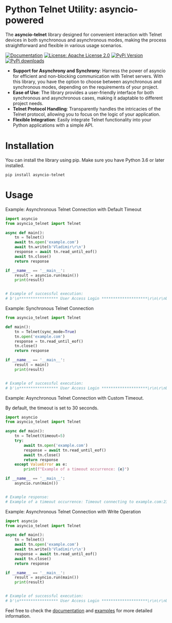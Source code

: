# **Python Telnet Utility: asyncio-powered**

The **asyncio-telnet** library designed for convenient interaction with Telnet devices in both synchronous and asynchronous modes, making the process straightforward and flexible in various usage scenarios.

[![Documentation](https://img.shields.io/badge/documentation-yes-brightgreen.svg)](docs) [![License: Apache License 2.0](https://img.shields.io/badge/License-Apache2-brightgreen.svg)](https://choosealicense.com/licenses/apache-2.0/) [![PyPi Version](https://img.shields.io/pypi/v/asyncio-telnet.svg?style=flat-square&logo=asyncio-telnet&logoColor=white)](https://pypi.org/project/asyncio-telnet/) [![PyPi downloads](https://static.pepy.tech/personalized-badge/asyncio-telnet?period=total&units=international_system&left_color=grey&right_color=orange&left_text=pip%20downloads)](https://pypi.org/project/asyncio-telnet/)

- **Support for Asynchrony and Synchrony**: Harness the power of asyncio for efficient and non-blocking communication with Telnet servers. With this library, you have the option to choose between asynchronous and synchronous modes, depending on the requirements of your project.
- **Ease of Use**: The library provides a user-friendly interface for both synchronous and asynchronous cases, making it adaptable to different project needs.
- **Telnet Protocol Handling**: Transparently handles the intricacies of the Telnet protocol, allowing you to focus on the logic of your application.
- **Flexible Integration**: Easily integrate Telnet functionality into your Python applications with a simple API.

# Installation

You can install the library using pip. Make sure you have Python 3.6 or later installed.

`pip install asyncio-telnet`

# Usage

Example: Asynchronous Telnet Connection with Default Timeout

```python
import asyncio
from asyncio_telnet import Telnet

async def main():
    tn = Telnet()
    await tn.open('example.com')
    await tn.write(b'Vladimir\r\n')
    response = await tn.read_until_eof()
    await tn.close()
    return response

if __name__ == '__main__':
    result = asyncio.run(main())
    print(result)


# Example of successful execution:
# b'\n***************** User Access Login ********************\r\n\r\nUser:'
```

Example: Synchronous Telnet Connection

```python
from asyncio_telnet import Telnet

def main():
    tn = Telnet(sync_mode=True)
    tn.open('example.com')
    response = tn.read_until_eof()
    tn.close()
    return response

if __name__ == '__main__':
    result = main()
    print(result)


# Example of successful execution:
# b'\n***************** User Access Login ********************\r\n\r\nUser:'
```

Example: Asynchronous Telnet Connection with Custom Timeout.

By default, the timeout is set to 30 seconds.

```python
import asyncio
from asyncio_telnet import Telnet

async def main():
    tn = Telnet(timeout=5)
    try:
        await tn.open('example.com')
        response = await tn.read_until_eof()
        await tn.close()
        return response
    except ValueError as e:
        print(f"Example of a timeout occurrence: {e}")

if __name__ == '__main__':
    asyncio.run(main())


# Example response:
# Example of a timeout occurrence: Timeout connecting to example.com:23
```

Example: Asynchronous Telnet Connection with Write Operation

```python
import asyncio
from asyncio_telnet import Telnet

async def main():
    tn = Telnet()
    await tn.open('example.com')
    await tn.write(b'Vladimir\r\n')
    response = await tn.read_until_eof()
    await tn.close()
    return response

if __name__ == '__main__':
    result = asyncio.run(main())
    print(result)


# Example of successful execution:
# b'\n***************** User Access Login ********************\r\n\r\nUser:Vladimir\r\nPassword:'
```

Feel free to check the [documentation](docs) and [examples](examples) for more detailed information.

